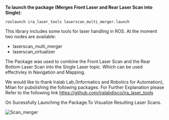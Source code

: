 **To launch the package (Merges Front Laser and Rear Laser Scan into Single)**:

`roslaunch ira_laser_tools laserscan_multi_merger.launch`

This library includes some tools for laser handling in ROS. At the moment two nodes are available:

 - laserscan_multi_merger
 - laserscan_virtualizer

The Package was used to combine the Front Laser Scan and the Rear Bottom Laser Scan into the Single Laser topic.
Which can be used effectivley in Navigation and Mapping.

We would like to thank Iralab Lab,(Informatics and Robotics for Automation), Milan for pubslishing the following packages. 
For Further Explanation please Refer to the following link https://github.com/iralabdisco/ira_laser_tools

On Sucessfully Launching the Package.To Visualize Resulting Laser Scans.

![Scan_merger](ira_laser_tools-master/Laser_Scan_Merger.png)







